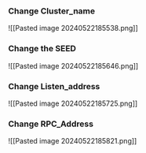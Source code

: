 ### Change Cluster_name

![[Pasted image 20240522185538.png]]

### Change the SEED

![[Pasted image 20240522185646.png]]

### Change Listen_address

![[Pasted image 20240522185725.png]]


### Change RPC_Address

![[Pasted image 20240522185821.png]]